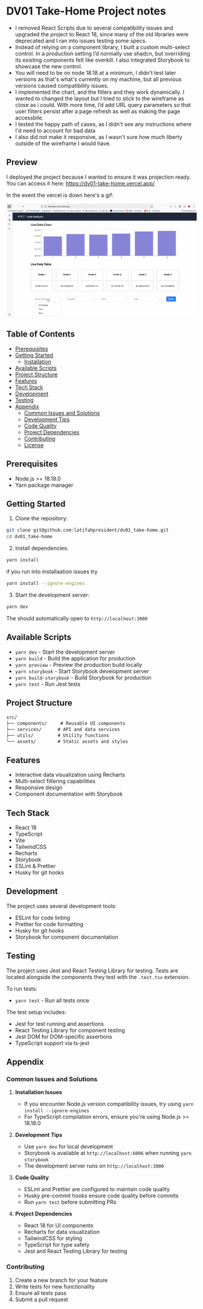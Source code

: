# DV01 Take-Home Project notes

- I removed React Scripts due to several compatibility issues and upgraded the project to React 18, since many of the old libraries were deprecated and I ran into issues testing some specs.
- Instead of relying on a component library, I built a custom multi-select control. In a production setting I’d normally use shadcn, but overriding its existing components felt like overkill. I also integrated Storybook to showcase the new control.
- You will need to be on node 18.18 at a minimum, I didn't test later versions as that's what's currently on my machine, but all previous versions caused compatibility issues.
- I implemented the chart, and the filters and they work dynamically. I wanted to changed the layout but I tried to stick to the wireframe as close as i could. With more time, I’d add URL query parameters so that user filters persist after a page refresh as well as making the page accessbile.
- I tested the happy path of cases, as I didn't see any instructions where I'd need to account for bad data
- I also did not make it responsive, as I wasn't sure how much liberty outside of the wireframe I would have.

## Preview

I deployed the project because I wanted to ensure it was projection ready. You can access it here: https://dv01-take-home.vercel.app/

In the event the vercel is down here's a gif:

![DV01 Project Demo](./src/assets/images/dv01-project.gif)

## Table of Contents

- [Prerequisites](#prerequisites)
- [Getting Started](#getting-started)
  - [Installation](#installation)
- [Available Scripts](#available-scripts)
- [Project Structure](#project-structure)
- [Features](#features)
- [Tech Stack](#tech-stack)
- [Development](#development)
- [Testing](#testing)
- [Appendix](#appendix)
  - [Common Issues and Solutions](#common-issues-and-solutions)
  - [Development Tips](#development-tips)
  - [Code Quality](#code-quality)
  - [Project Dependencies](#project-dependencies)
  - [Contributing](#contributing)
  - [License](#license)

## Prerequisites

- Node.js >= 18.18.0
- Yarn package manager

## Getting Started

1. Clone the repository:

```bash
git clone git@github.com:latifahpresident/dv01_take-home.git
cd dv01_take-home
```

2. Install dependencies:

```bash
yarn install
```

if you run into installaation issues try

```bash
yarn install --ignore-engines
```

3. Start the development server:

```bash
yarn dev
```

The should automatically open to `http://localhost:3000`

## Available Scripts

- `yarn dev` - Start the development server
- `yarn build` - Build the application for production
- `yarn preview` - Preview the production build locally
- `yarn storybook` - Start Storybook development server
- `yarn build-storybook` - Build Storybook for production
- `yarn test` - Run Jest tests

## Project Structure

```
src/
├── components/     # Reusable UI components
├── services/      # API and data services
├── utils/         # Utility functions
└── assets/        # Static assets and styles
```

## Features

- Interactive data visualization using Recharts
- Multi-select filtering capabilities
- Responsive design
- Component documentation with Storybook

## Tech Stack

- React 18
- TypeScript
- Vite
- TailwindCSS
- Recharts
- Storybook
- ESLint & Prettier
- Husky for git hooks

## Development

The project uses several development tools:

- ESLint for code linting
- Prettier for code formatting
- Husky for git hooks
- Storybook for component documentation

## Testing

The project uses Jest and React Testing Library for testing. Tests are located alongside the components they test with the `.test.tsx` extension.

To run tests:

- `yarn test` - Run all tests once

The test setup includes:

- Jest for test running and assertions
- React Testing Library for component testing
- Jest DOM for DOM-specific assertions
- TypeScript support via ts-jest

## Appendix

### Common Issues and Solutions

1. **Installation Issues**

   - If you encounter Node.js version compatibility issues, try using `yarn install --ignore-engines`
   - For TypeScript compilation errors, ensure you're using Node.js >= 18.18.0

2. **Development Tips**

   - Use `yarn dev` for local development
   - Storybook is available at `http://localhost:6006` when running `yarn storybook`
   - The development server runs on `http://localhost:3000`

3. **Code Quality**

   - ESLint and Prettier are configured to maintain code quality
   - Husky pre-commit hooks ensure code quality before commits
   - Run `yarn test` before submitting PRs

4. **Project Dependencies**
   - React 18 for UI components
   - Recharts for data visualization
   - TailwindCSS for styling
   - TypeScript for type safety
   - Jest and React Testing Library for testing

### Contributing

1. Create a new branch for your feature
2. Write tests for new functionality
3. Ensure all tests pass
4. Submit a pull request
